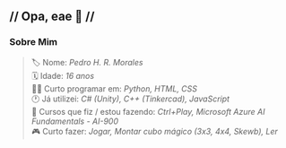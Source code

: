 ## // Opa, eae 👋 //

### **Sobre Mim**
> 🏷️ Nome: _Pedro H. R. Morales_  
> 🗓️ Idade: _16 anos_  
> 👨‍💻 Curto programar em: _Python, HTML, CSS_  
> 🕐 Já utilizei: _C# (Unity), C++ (Tinkercad), JavaScript_  
> 🎒 Cursos que fiz / estou fazendo: _Ctrl+Play, Microsoft Azure AI Fundamentals - AI-900_  
> 🎮 Curto fazer: _Jogar, Montar cubo mágico (3x3, 4x4, Skewb), Ler_  

